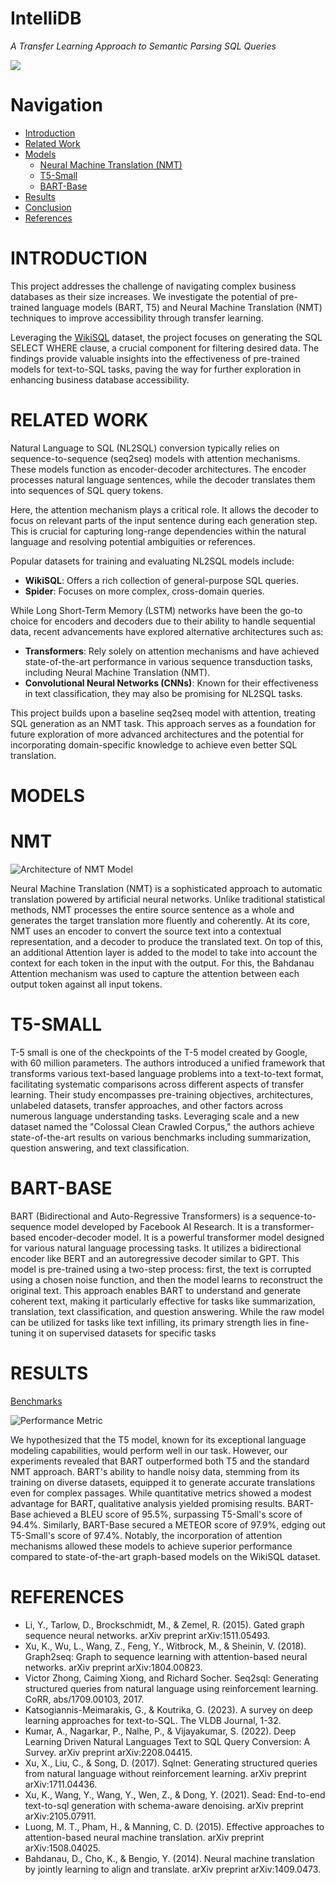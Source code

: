 # IntelliDB
*A Transfer Learning Approach to Semantic Parsing SQL Queries*

![](https://github.com/cipjuscodin/IntelliDB/blob/main/media/t2s_resized.png)

# Navigation
* [Introduction](#introduction)
* [Related Work](#related-work)
* [Models](#models)
    * [Neural Machine Translation (NMT)](#nmt)
    * [T5-Small](#t5-small)
    * [BART-Base](#bart-base)
* [Results](#results)
* [Conclusion](#conclusion)
* [References](#references)

# INTRODUCTION
This project addresses the challenge of navigating complex business databases as their size increases. We investigate the potential of pre-trained language models (BART, T5) and Neural Machine Translation (NMT) techniques to improve accessibility through transfer learning.

Leveraging the [WikiSQL](https://paperswithcode.com/dataset/wikisql) dataset, the project focuses on generating the SQL SELECT WHERE clause, a crucial component for filtering desired data. The findings provide valuable insights into the effectiveness of pre-trained models for text-to-SQL tasks, paving the way for further exploration in enhancing business database accessibility.


# RELATED WORK
Natural Language to SQL (NL2SQL) conversion typically relies on sequence-to-sequence (seq2seq) models with attention mechanisms. These models function as encoder-decoder architectures. The encoder processes natural language sentences, while the decoder translates them into sequences of SQL query tokens.

Here, the attention mechanism plays a critical role. It allows the decoder to focus on relevant parts of the input sentence during each generation step. This is crucial for capturing long-range dependencies within the natural language and resolving potential ambiguities or references.

Popular datasets for training and evaluating NL2SQL models include:
- **WikiSQL**: Offers a rich collection of general-purpose SQL queries.
- **Spider**: Focuses on more complex, cross-domain queries.

While Long Short-Term Memory (LSTM) networks have been the go-to choice for encoders and decoders due to their ability to handle sequential data, recent advancements have explored alternative architectures such as:
- **Transformers**: Rely solely on attention mechanisms and have achieved state-of-the-art performance in various sequence transduction tasks, including Neural Machine Translation (NMT).
- **Convolutional Neural Networks (CNNs)**: Known for their effectiveness in text classification, they may also be promising for NL2SQL tasks.

This project builds upon a baseline seq2seq model with attention, treating SQL generation as an NMT task. This approach serves as a foundation for future exploration of more advanced architectures and the potential for incorporating domain-specific knowledge to achieve even better SQL translation.


# MODELS

# NMT
![Architecture of NMT Model](https://github.com/cipjuscodin/IntelliDB/blob/main/media/NMT_arch.png)

Neural Machine Translation (NMT) is a sophisticated approach to automatic translation powered by artificial neural networks. Unlike traditional statistical methods, NMT processes the entire source sentence as a whole and generates the target translation more fluently and coherently. At its core, NMT uses an encoder to convert the source text into a contextual representation, and a decoder to produce the translated text. On top of this, an additional Attention layer is added to the model to take into account the context for each token in the input with the output. For this, the Bahdanau Attention mechanism was used to capture the attention between each output token against all input tokens.

# T5-SMALL
T-5 small is one of the checkpoints of the T-5 model created by Google, with 60 million parameters. The authors introduced a unified framework that transforms various text-based language problems into a text-to-text format, facilitating systematic comparisons across different aspects of transfer learning. Their study encompasses pre-training objectives, architectures, unlabeled datasets, transfer approaches, and other factors across numerous language understanding tasks. Leveraging scale and a new dataset named the "Colossal Clean Crawled Corpus," the authors achieve state-of-the-art results on various benchmarks including summarization, question answering, and text classification.

# BART-BASE
BART (Bidirectional and Auto-Regressive Transformers) is a sequence-to-sequence model developed by Facebook AI Research. It is a transformer-based encoder-decoder model. It is a powerful transformer model designed for various natural language processing tasks. It utilizes a bidirectional encoder like BERT and an autoregressive decoder similar to GPT. This model is pre-trained using a two-step process: first, the text is corrupted using a chosen noise function, and then the model learns to reconstruct the original text. This approach enables BART to understand and generate coherent text, making it particularly effective for tasks like summarization, translation, text classification, and question answering. While the raw model can be utilized for tasks like text infilling, its primary strength lies in fine-tuning it on supervised datasets for specific tasks


# RESULTS

[Benchmarks](https://paperswithcode.com/sota/sql-to-text-on-wikisql)

![Performance Metric](https://github.com/cipjuscodin/IntelliDB/blob/main/media/performance_metrics.png)

We hypothesized that the T5 model, known for its exceptional language modeling capabilities, would perform well in our task. However, our experiments revealed that BART outperformed both T5 and the standard NMT approach. BART's ability to handle noisy data, stemming from its training on diverse datasets, equipped it to generate accurate translations even for complex passages. While quantitative metrics showed a modest advantage for BART, qualitative analysis yielded promising results. BART-Base achieved a BLEU score of 95.5%, surpassing T5-Small's score of 94.4%. Similarly, BART-Base secured a METEOR score of 97.9%, edging out T5-Small's score of 97.4%. Notably, the incorporation of attention mechanisms allowed these models to achieve superior performance compared to state-of-the-art graph-based models on the WikiSQL dataset.

# REFERENCES

- Li, Y., Tarlow, D., Brockschmidt, M., & Zemel, R. (2015). Gated graph sequence neural networks. arXiv preprint arXiv:1511.05493.
- Xu, K., Wu, L., Wang, Z., Feng, Y., Witbrock, M., & Sheinin, V. (2018). Graph2seq: Graph to sequence learning with attention-based neural networks. arXiv preprint arXiv:1804.00823.
- Victor Zhong, Caiming Xiong, and Richard Socher. Seq2sql: Generating structured queries from natural language using reinforcement learning. CoRR, abs/1709.00103, 2017.
- Katsogiannis-Meimarakis, G., & Koutrika, G. (2023). A survey on deep learning approaches for text-to-SQL. The VLDB Journal, 1-32.
- Kumar, A., Nagarkar, P., Nalhe, P., & Vijayakumar, S. (2022). Deep Learning Driven Natural Languages Text to SQL Query Conversion: A Survey. arXiv preprint arXiv:2208.04415.
- Xu, X., Liu, C., & Song, D. (2017). Sqlnet: Generating structured queries from natural language without reinforcement learning. arXiv preprint arXiv:1711.04436.
- Xu, K., Wang, Y., Wang, Y., Wen, Z., & Dong, Y. (2021). Sead: End-to-end text-to-sql generation with schema-aware denoising. arXiv preprint arXiv:2105.07911.
- Luong, M. T., Pham, H., & Manning, C. D. (2015). Effective approaches to attention-based neural machine translation. arXiv preprint arXiv:1508.04025.
- Bahdanau, D., Cho, K., & Bengio, Y. (2014). Neural machine translation by jointly learning to align and translate. arXiv preprint arXiv:1409.0473.
